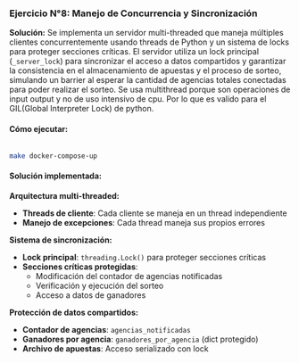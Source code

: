 ### Ejercicio N°8: Manejo de Concurrencia y Sincronización

**Solución:** Se implementa un servidor multi-threaded que maneja múltiples clientes concurrentemente usando threads de Python y un sistema de locks para proteger secciones críticas. El servidor utiliza un lock principal (`_server_lock`) para sincronizar el acceso a datos compartidos y garantizar la consistencia en el almacenamiento de apuestas y el proceso de sorteo, simulando un barrier al esperar la cantidad de agencias totales conectadas para poder realizar el sorteo. Se usa multithread porque son operaciones de input output y no de uso intensivo de cpu. Por lo que es valido para el GIL(Global Interpreter Lock) de python.

#### Cómo ejecutar:
```bash

make docker-compose-up

```

#### Solución implementada:

**Arquitectura multi-threaded:**
- **Threads de cliente**: Cada cliente se maneja en un thread independiente
- **Manejo de excepciones**: Cada thread maneja sus propios errores


**Sistema de sincronización:**
- **Lock principal**: `threading.Lock()` para proteger secciones críticas
- **Secciones críticas protegidas**:
  - Modificación del contador de agencias notificadas
  - Verificación y ejecución del sorteo
  - Acceso a datos de ganadores

**Protección de datos compartidos:**
- **Contador de agencias**: `agencias_notificadas`
- **Ganadores por agencia**: `ganadores_por_agencia` (dict protegido)
- **Archivo de apuestas**: Acceso serializado con lock